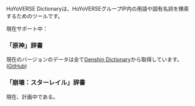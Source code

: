 HoYoVERSE Dictionaryは、HoYoVERSEグループIP内の用語や固有名詞を検索するためのツールです。

現在サポート中：

### 「原神」辞書

現在のバージョンのデータは全て[Genshin Dictionary](https://genshin-dictionary.com/)から取得しています。([GitHub](https://github.com/xicri/genshin-dictionary))

### 「崩壊：スターレイル」辞書

現在、計画中である。
